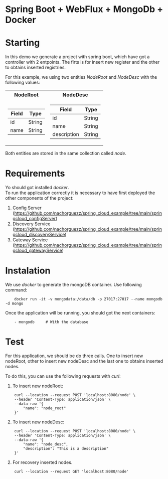 # Spring Boot + WebFlux + MongoDb + Docker

# Starting
In this demo we generate a project with spring boot, which have got a controller with 2 entpoints. The firts is for insert new register and the other to obtains inserted registries.

For this example, we using two entities *NodeRoot* and *NodeDesc* with the following values:

<table>
<tr><th>NodeRoot</th><th>NodeDesc</th></tr>
<tr><td>

| Field | Type |
|--|--|
|id|String|
|name|String|

</td><td>

| Field | Type |
|--|--|
|id|String|
|name|String|
|description|String|

</td></tr> </table>
 
Both entities are stored in the same collection called *node*.

# Requirements
Yo should got installed *docker*.  
To run the application correctly it is necessary to have first deployed the other components of the project:
1. Config Server (https://github.com/nachorguezz/spring_cloud_example/tree/main/springcloud_configServer)
2. Discovery Service (https://github.com/nachorguezz/spring_cloud_example/tree/main/springcloud_discoveryService)
3. Gateway Service (https://github.com/nachorguezz/spring_cloud_example/tree/main/springcloud_gatewayService)

# Instalation
We use *docker* to generate the mongoDB container. Use following command:

```
    docker run -it -v mongodata:/data/db -p 27017:27017 --name mongodb -d mongo
```
Once the application will be running, you should got the next containers:

````
    - mongodb     # With the database
```` 

# Test
For this application, we should be do three calls. One to insert new nodeRoot, other to insert new nodeDesc and the last one to obtains inserted nodes.

To do this, you can use the following requests with *curl*: 

1. To insert new nodeRoot:
```
    curl --location --request POST 'localhost:8080/node' \
    --header 'Content-Type: application/json' \
    --data-raw '{
        "name": "node_root"
    }'
```


2. To insert new nodeDesc:
```
    curl --location --request POST 'localhost:8080/node' \
    --header 'Content-Type: application/json' \
    --data-raw '{
        "name": "node_desc",
        "description": "This is a description"
    }'
```

2. For recovery inserted nodes.
```
    curl --location --request GET 'localhost:8080/node'
```
